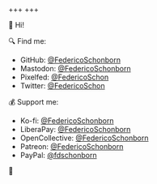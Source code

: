 +++
+++

<!-- markdownlint-disable MD041 -->

👋 Hi!

🔍 Find me:

- GitHub: [@FedericoSchonborn](https://github.com/FedericoSchonborn)
- Mastodon: [@FedericoSchonborn](https://mastodon.social/@FedericoSchonborn)
- Pixelfed: [@FedericoSchon](https://pixelfed.social/i/web/profile/452313118060737153)
- Twitter: [@FedericoSchon](https://twitter.com/FedericoSchon)

💰 Support me:

- Ko-fi: [@FedericoSchonborn](https://ko-fi.com/FedericoSchonborn)
- LiberaPay: [@FedericoSchonborn](https://liberapay.com/FedericoSchonborn)
- OpenCollective: [@FedericoSchonborn](https://opencollective.com/FedericoSchonborn)
- Patreon: [@FedericoSchonborn](https://patreon.com/FedericoSchonborn)
- PayPal: [@fdschonborn](https://paypal.me/fdschonborn)

💩
